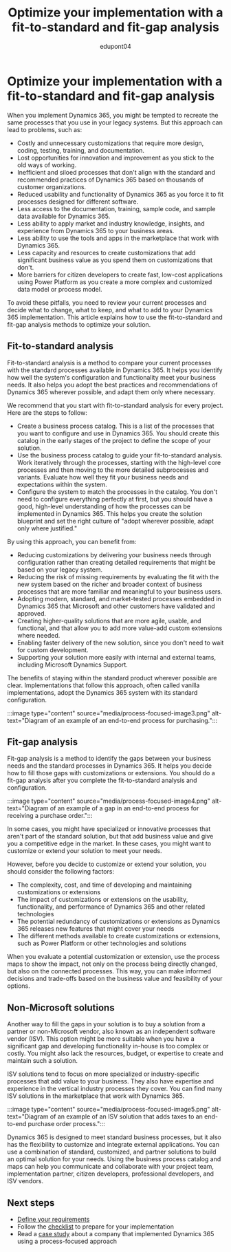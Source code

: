 ﻿---
title: Optimize your implementation with a fit-to-standard and fit-gap analysis
description: Learn how to review your current processes and identify what to change, keep, or add to make the most of your Dynamics 365 implementation.
ms.date: 01/16/2024
ms.topic: conceptual
author: edupont04
ms.author: veneva
ms.reviewer: edupont
ms.custom:
  - ai-seo-date: 01/16/2024
  - ai-gen-docs-bap
  - ai-gen-title
  - ai-gen-desc
content_well_notification: AI-contribution
---

# Optimize your implementation with a fit-to-standard and fit-gap analysis

When you implement Dynamics 365, you might be tempted to recreate the same processes that you use in your legacy systems. But this approach can lead to problems, such as:

- Costly and unnecessary customizations that require more design, coding, testing, training, and documentation.
- Lost opportunities for innovation and improvement as you stick to the old ways of working.
- Inefficient and siloed processes that don't align with the standard and recommended practices of Dynamics 365 based on thousands of customer organizations.
- Reduced usability and functionality of Dynamics 365 as you force it to fit processes designed for different software.
- Less access to the documentation, training, sample code, and sample data available for Dynamics 365.
- Less ability to apply market and industry knowledge, insights, and experience from Dynamics 365 to your business areas.
- Less ability to use the tools and apps in the marketplace that work with Dynamics 365.
- Less capacity and resources to create customizations that add significant business value as you spend them on customizations that don't.
- More barriers for citizen developers to create fast, low-cost applications using Power Platform as you create a more complex and customized data model or process model.

To avoid these pitfalls, you need to review your current processes and decide what to change, what to keep, and what to add to your Dynamics 365 implementation. This article explains how to use the fit-to-standard and fit-gap analysis methods to optimize your solution.

## Fit-to-standard analysis

Fit-to-standard analysis is a method to compare your current processes with the standard processes available in Dynamics 365. It helps you identify how well the system's configuration and functionality meet your business needs. It also helps you adopt the best practices and recommendations of Dynamics 365 wherever possible, and adapt them only where necessary.

We recommend that you start with fit-to-standard analysis for every project. Here are the steps to follow:

- Create a business process catalog. This is a list of the processes that you want to configure and use in Dynamics 365. You should create this catalog in the early stages of the project to define the scope of your solution.
- Use the business process catalog to guide your fit-to-standard analysis. Work iteratively through the processes, starting with the high-level core processes and then moving to the more detailed subprocesses and variants. Evaluate how well they fit your business needs and expectations within the system.
- Configure the system to match the processes in the catalog. You don't need to configure everything perfectly at first, but you should have a good, high-level understanding of how the processes can be implemented in Dynamics 365. This helps you create the solution blueprint and set the right culture of "adopt wherever possible, adapt only where justified."

By using this approach, you can benefit from:

- Reducing customizations by delivering your business needs through configuration rather than creating detailed requirements that might be based on your legacy system.
- Reducing the risk of missing requirements by evaluating the fit with the new system based on the richer and broader context of business processes that are more familiar and meaningful to your business users.
- Adopting modern, standard, and market-tested processes embedded in Dynamics 365 that Microsoft and other customers have validated and approved.
- Creating higher-quality solutions that are more agile, usable, and functional, and that allow you to add more value-add custom extensions where needed.
- Enabling faster delivery of the new solution, since you don't need to wait for custom development.
- Supporting your solution more easily with internal and external teams, including Microsoft Dynamics Support.

The benefits of staying within the standard product wherever possible are clear. Implementations that follow this approach, often called vanilla implementations, adopt the Dynamics 365 system with its standard configuration.

:::image type="content" source="media/process-focused-image3.png" alt-text="Diagram of an example of an end-to-end process for purchasing.":::

## Fit-gap analysis

Fit-gap analysis is a method to identify the gaps between your business needs and the standard processes in Dynamics 365. It helps you decide how to fill those gaps with customizations or extensions. You should do a fit-gap analysis after you complete the fit-to-standard analysis and configuration.

:::image type="content" source="media/process-focused-image4.png" alt-text="Diagram of an example of a gap in an end-to-end process for receiving a purchase order.":::

In some cases, you might have specialized or innovative processes that aren't part of the standard solution, but that add business value and give you a competitive edge in the market. In these cases, you might want to customize or extend your solution to meet your needs.

However, before you decide to customize or extend your solution, you should consider the following factors:

- The complexity, cost, and time of developing and maintaining customizations or extensions
- The impact of customizations or extensions on the usability, functionality, and performance of Dynamics 365 and other related technologies
- The potential redundancy of customizations or extensions as Dynamics 365 releases new features that might cover your needs
- The different methods available to create customizations or extensions, such as Power Platform or other technologies and solutions

When you evaluate a potential customization or extension, use the process maps to show the impact, not only on the process being directly changed, but also on the connected processes. This way, you can make informed decisions and trade-offs based on the business value and feasibility of your options.

## Non-Microsoft solutions

Another way to fill the gaps in your solution is to buy a solution from a partner or non-Microsoft vendor, also known as an independent software vendor (ISV). This option might be more suitable when you have a significant gap and developing functionality in-house is too complex or costly. You might also lack the resources, budget, or expertise to create and maintain such a solution.

ISV solutions tend to focus on more specialized or industry-specific processes that add value to your business. They also have expertise and experience in the vertical industry processes they cover. You can find many ISV solutions in the marketplace that work with Dynamics 365.

:::image type="content" source="media/process-focused-image5.png" alt-text="Diagram of an example of an ISV solution that adds taxes to an end-to-end purchase order process.":::

Dynamics 365 is designed to meet standard business processes, but it also has the flexibility to customize and integrate external applications. You can use a combination of standard, customized, and partner solutions to build an optimal solution for your needs. Using the business process catalog and maps can help you communicate and collaborate with your project team, implementation partner, citizen developers, professional developers, and ISV vendors.

## Next steps

- [Define your requirements](process-focused-solution-define-requirements.md)
- Follow the [checklist](process-focused-solution-checklist.md) to prepare for your implementation
- Read a [case study](process-focused-solution-case-study-journey.md) about a company that implemented Dynamics 365 using a process-focused approach
